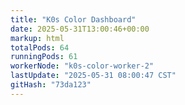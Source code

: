 ```yaml
---
title: "K0s Color Dashboard"
date: 2025-05-31T13:00:46+00:00
markup: html
totalPods: 64
runningPods: 61
workerNode: "k0s-color-worker-2"
lastUpdate: "2025-05-31 08:00:47 CST"
gitHash: "73da123"
---
```


<!-- This content is dynamically updated by the DashboardUpdater Operator -->
<!-- The dashboard UI is rendered by Hugo templates and CSS/JS files -->
